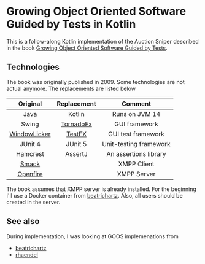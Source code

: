 # Growing Object Oriented Software Guided by Tests in Kotlin

This is a follow-along Kotlin implementation of the Auction Sniper described in the book 
[Growing Object Oriented Software Guided by Tests](http://growing-object-oriented-software.com).



## Technologies

The book was originally published in 2009. Some technologies are not actual anymore.
The replacements are listed below

| Original    | Replacement    | Comment    |
|:---:|:---:|:---:|
| Java    | Kotlin    | Runs on JVM 14    |
| Swing    | [TornadoFx](https://github.com/edvin/tornadofx)    | GUI framework    |
| [WindowLicker](https://wiki.c2.com/?WindowLicker)    | [TestFX](https://github.com/TestFX/TestFX)    | GUI test framework     |
| JUnit 4     | JUnit 5    | Unit-testing framework    |
| Hamcrest     | AssertJ    | An assertions library    |
| [Smack](https://www.igniterealtime.org/projects/smack/)    |     | XMPP Client   |
| [Openfire](https://www.igniterealtime.org/projects/openfire/)    |     | XMPP Server   |

The book assumes that XMPP server is already installed. 
For the beginning I'll use a Docker container from [beatrichartz](https://github.com/beatrichartz/growing-object-oriented-software-guided-by-tests-kotlin/blob/master/docker-compose.yml).
Also, all users should be created in the server.

## See also
During implementation, I was looking at GOOS implemenations from
- [beatrichartz](https://github.com/beatrichartz/growing-object-oriented-software-guided-by-tests-kotlin)
- [rhaendel]([]()https://github.com/rhaendel/goos)
